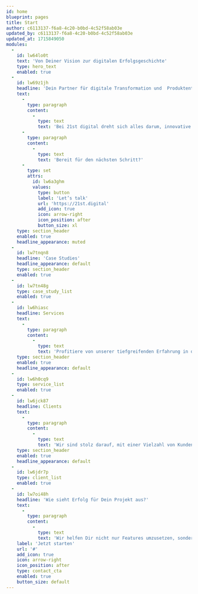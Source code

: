 ```yaml
---
id: home
blueprint: pages
title: Start
author: c6113137-f6a8-4c20-b0bd-4c52f58ab03e
updated_by: c6113137-f6a8-4c20-b0bd-4c52f58ab03e
updated_at: 1715849050
modules:
  -
    id: lw64lo0t
    text: 'Von Deiner Vision zur digitalen Erfolgsgeschichte'
    type: hero_text
    enabled: true
  -
    id: lw69z1jh
    headline: 'Dein Partner für digitale Transformation und  Produktentwicklung aus Hamburg'
    text:
      -
        type: paragraph
        content:
          -
            type: text
            text: 'Bei 21st digital dreht sich alles darum, innovative Technologielösungen mit klarer, offener Kommunikation zu verbinden. Wir sind mehr als nur Softwareentwickler - wir sind Dein Partner auf der Reise durch die digitale Transformation. Wir hinterfragen das Bestehende, optimieren Prozesse und setzen die richtigen Strategien ein, um nicht nur digitale Produkte, sondern ganze Geschäftsmodelle erfolgreich zu machen.'
      -
        type: paragraph
        content:
          -
            type: text
            text: 'Bereit für den nächsten Schritt?'
      -
        type: set
        attrs:
          id: lw6a3ghm
          values:
            type: button
            label: 'Let’s talk'
            url: 'https://21st.digital'
            add_icon: true
            icon: arrow-right
            icon_position: after
            button_size: xl
    type: section_header
    enabled: true
    headline_appearance: muted
  -
    id: lw7tnqn8
    headline: 'Case Studies'
    headline_appearance: default
    type: section_header
    enabled: true
  -
    id: lw7tn48g
    type: case_study_list
    enabled: true
  -
    id: lw6hiasc
    headline: Services
    text:
      -
        type: paragraph
        content:
          -
            type: text
            text: 'Profitiere von unserer tiefgreifenden Erfahrung in der Entwicklung und Implementierung erfolgreicher digitaler Produkte. Egal, ob Du Gründer mit einer neuen Idee bist, Produktverantwortlicher in einem großen Unternehmen oder irgendwo dazwischen – 21st digital steht Dir zur Seite.'
    type: section_header
    enabled: true
    headline_appearance: default
  -
    id: lw6h0cq9
    type: service_list
    enabled: true
  -
    id: lw6jck87
    headline: Clients
    text:
      -
        type: paragraph
        content:
          -
            type: text
            text: 'Wir sind stolz darauf, mit einer Vielzahl von Kunden aus allen Branchen und Unternehmensgrößen zusammenzuarbeiten und sie auf ihrem Weg der digitalen Transformation zu begleiten.'
    type: section_header
    enabled: true
    headline_appearance: default
  -
    id: lw6jdr7p
    type: client_list
    enabled: true
  -
    id: lw7oi48h
    headline: 'Wie sieht Erfolg für Dein Projekt aus?'
    text:
      -
        type: paragraph
        content:
          -
            type: text
            text: 'Wir helfen Dir nicht nur Features umzusetzen, sondern das richtige Produkt mit der richtigen Strategie zu entwickeln.'
    label: 'Jetzt starten'
    url: '#'
    add_icon: true
    icon: arrow-right
    icon_position: after
    type: contact_cta
    enabled: true
    button_size: default
---
```

